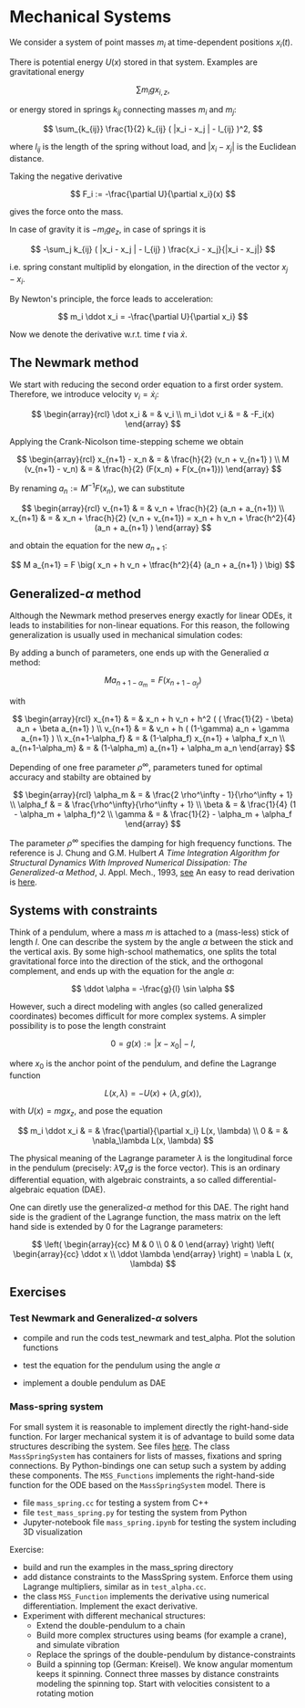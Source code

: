 # Mechanical Systems

We consider a system of point masses $m_i$ at time-dependent positions $x_i(t)$.

There is potential energy $U(x)$ stored in that system. Examples are gravitational energy

$$
\sum m_i g x_{i,z},
$$

or energy stored in springs $k_{ij}$ connecting masses $m_i$ and $m_j$:

$$
\sum_{k_{ij}} \frac{1}{2} k_{ij} ( |x_i - x_j | - l_{ij} )^2,
$$

where $l_{ij}$ is the length of the spring without load, and $|x_i - x_j|$ is the Euclidean distance.


Taking the negative derivative

$$
F_i := -\frac{\partial U}{\partial x_i}(x)
$$

gives the force onto the mass.

In case of gravity it is $-m_i g e_z$, in case of springs it is

$$
-\sum_j k_{ij} ( |x_i - x_j | - l_{ij} ) \frac{x_i - x_j}{|x_i - x_j|}
$$

i.e. spring constant multiplid by elongation, in the direction of the vector $x_j-x_i$.


By Newton's principle, the force leads to acceleration:

$$
m_i \ddot x_i = -\frac{\partial U}{\partial x_i}
$$

Now we denote the derivative w.r.t. time $t$ via $\dot {x}$.

## The Newmark method

We start with reducing the second order equation to a first order system. Therefore, we introduce velocity $v_i = \dot x_i$:

$$
\begin{array}{rcl}
\dot x_i & = & v_i \\
m_i \dot v_i & = & -F_i(x)
\end{array}
$$

Applying the Crank-Nicolson time-stepping scheme we obtain

$$
\begin{array}{rcl}
x_{n+1} - x_n & = & \frac{h}{2} (v_n + v_{n+1} ) \\
M (v_{n+1} - v_n) & = & \frac{h}{2} (F(x_n) + F(x_{n+1}))
\end{array}
$$

By renaming $a_n := M^{-1} F(x_n)$, we can substitute 

$$
\begin{array}{rcl}
v_{n+1} & = & v_n + \frac{h}{2} (a_n + a_{n+1}) \\
x_{n+1} & = & x_n + \frac{h}{2} (v_n + v_{n+1}) = x_n + h v_n + \frac{h^2}{4} (a_n + a_{n+1} )
\end{array}
$$

and obtain the equation for the new $a_{n+1}$:

$$
M a_{n+1} = F \big( x_n + h v_n + \tfrac{h^2}{4} (a_n + a_{n+1} ) \big)
$$


## Generalized-$\alpha$ method

Although the Newmark method preserves energy exactly for linear ODEs, it leads to
instabilities for non-linear equations. For this reason, the following generalization is
usually used in mechanical simulation codes:

By adding a bunch of parameters, one ends up with the Generalied $\alpha$ method:

$$
M a_{n+1-\alpha_m} = F(x_{n+1-\alpha_f})
$$

with

$$
\begin{array}{rcl}
x_{n+1} & = & x_n + h v_n  + h^2 ( ( \frac{1}{2} - \beta) a_n + \beta a_{n+1} ) \\
v_{n+1} & = & v_n + h ( (1-\gamma) a_n + \gamma a_{n+1} ) \\
x_{n+1-\alpha_f} & = & (1-\alpha_f) x_{n+1} + \alpha_f x_n \\
a_{n+1-\alpha_m} & = & (1-\alpha_m) a_{n+1} + \alpha_m a_n 
\end{array}
$$

Depending of one free parameter $\rho^\infty$, parameters tuned for optimal accuracy
and stabilty are obtained by

$$
\begin{array}{rcl}
\alpha_m & = & \frac{2 \rho^\infty - 1}{\rho^\infty + 1} \\
\alpha_f & = & \frac{\rho^\infty}{\rho^\infty + 1} \\
\beta & = & \frac{1}{4} (1 - \alpha_m + \alpha_f)^2 \\
\gamma & = & \frac{1}{2} - \alpha_m + \alpha_f
\end{array}
$$

The parameter $\rho^\infty$ specifies the damping for high frequency functions.
The reference is J. Chung and G.M. Hulbert *A Time Integration Algorithm for Structural Dynamics With Improved Numerical Dissipation: The Generalized-α Method*, J. Appl. Mech., 1993, [see](https://asmedigitalcollection.asme.org/appliedmechanics/article/60/2/371/423023/A-Time-Integration-Algorithm-for-Structural?casa_token=PkMuU1hl_4AAAAAA:btyl_IyLpSdrI9q5LjNYSDLzOECUIoT1b3IRqcF86A773ZNWRnyuN94Tizg4kQUaVw2gZftWhg)
An easy to read derivation is [here](https://miaodi.github.io/finite%20element%20method/newmark-generalized/).




## Systems with constraints

Think of a pendulum, where a mass $m$ is attached to a (mass-less) stick of length $l$.
One can describe the system by the angle $\alpha$ between the stick and the vertical axis.
By some high-school mathematics, one splits the total gravitational force into the direction of
the stick, and the orthogonal complement, and ends up with the equation for the angle $\alpha$:

$$
\ddot \alpha = -\frac{g}{l} \sin \alpha
$$

However, such a direct modeling with angles (so called generalized coordinates) becomes
difficult for more complex systems. A simpler possibility is to pose the length constraint

$$
0 = g(x) := | x - x_0 | - l,
$$

where $x_0$ is the anchor point of the pendulum, and define the Lagrange function

$$
L(x, \lambda) = -U(x) + \left< \lambda , g(x) \right>,
$$

with $U(x) = m g x_z$, and pose the equation

$$
m_i \ddot x_i & = & \frac{\partial}{\partial x_i} L(x, \lambda) \\
 0 & = & \nabla_\lambda L(x, \lambda)
$$

The physical meaning of the Lagrange parameter $\lambda$ is the longitudinal force in the pendulum (precisely: $\lambda \nabla_x g$ is the force vector).
This is an ordinary differential equation, with algebraic constraints,
a so called differential-algebraic equation (DAE).

One can diretly use the generalized-$\alpha$ method for this DAE. The right hand side is the gradient of the Lagrange function, the mass matrix on the left hand side is extended by $0$ for the Lagrange parameters:

$$
\left( \begin{array}{cc}
 M & 0 \\
 0 & 0
 \end{array} \right)
\left( \begin{array}{cc}
   \ddot x \\
   \ddot \lambda
 \end{array} \right) =
 \nabla L (x, \lambda)
$$



## Exercises

### Test Newmark and Generalized-$\alpha$ solvers

- compile and run the cods test_newmark and test_alpha. Plot the solution functions

- test the equation for the pendulum using the angle $\alpha$

- implement a double pendulum as DAE


### Mass-spring system

For small system it is reasonable to implement directly the right-hand-side function.
For larger mechanical system it is of advantage to build some data structures describing the system.
See files [here](https://github.com/JSchoeberl/ASC-ODE/tree/main/mass_spring).
The class `MassSpringSystem` has containers for lists of masses, fixations and spring connections.
By Python-bindings one can setup such a system by adding these components.
The `MSS_Functions` implements the right-hand-side function for the ODE based on the `MassSpringSystem` model.
There is
- file `mass_spring.cc` for testing a system from C++
- file `test_mass_spring.py` for testing the system from Python
- Jupyter-notebook file `mass_spring.ipynb` for testing the system including 3D visualization

Exercise:
- build and run the examples in the mass_spring directory
- add distance constraints to the MassSpring system. Enforce them using Lagrange multipliers, similar as in `test_alpha.cc`.
- the class `MSS_Function` implements the derivative using numerical differentiation. Implement the exact derivative.
- Experiment with different mechanical structures:
  * Extend the double-pendulum to a chain
  * Build more complex structures using beams (for example a crane), and simulate vibration
  * Replace the springs of the double-pendulum by distance-constraints
  * Build a spinning top (German: Kreisel). We know angular momentum keeps it spinning.
    Connect three masses by distance constraints modeling the spinning top.
    Start with velocities consistent to a rotating motion









